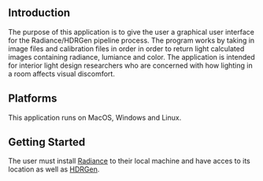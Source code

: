 ## Introduction
The purpose of this application is to give the user a graphical user interface for the Radiance/HDRGen pipeline process. The program works by taking in image files and calibration files in order in order to return light calculated images containing radiance, lumiance and color. The application is intended for interior light design researchers who are concerned with how lighting in a room affects visual discomfort.

## Platforms
This application runs on MacOS, Windows and Linux.

## Getting Started
The user must install [Radiance](https://www.radiance-online.org/) to their local machine and have acces to its location as well as [HDRGen](http://www.anyhere.com/).

